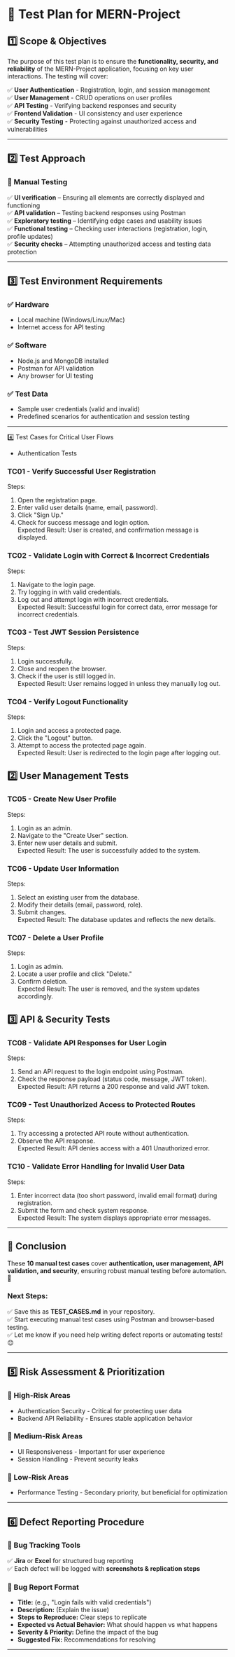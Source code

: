 # 📌 Test Plan for MERN-Project  

## 1️⃣ Scope & Objectives  
The purpose of this test plan is to ensure the **functionality, security, and reliability** of the MERN-Project application, focusing on key user interactions. The testing will cover:  

✅ **User Authentication** - Registration, login, and session management  
✅ **User Management** - CRUD operations on user profiles  
✅ **API Testing** - Verifying backend responses and security  
✅ **Frontend Validation** - UI consistency and user experience  
✅ **Security Testing** - Protecting against unauthorized access and vulnerabilities  

---

## 2️⃣ Test Approach  

### 🔹 Manual Testing  
✅ **UI verification** – Ensuring all elements are correctly displayed and functioning  
✅ **API validation** – Testing backend responses using Postman  
✅ **Exploratory testing** – Identifying edge cases and usability issues  
✅ **Functional testing** – Checking user interactions (registration, login, profile updates)  
✅ **Security checks** – Attempting unauthorized access and testing data protection  

---

## 3️⃣ Test Environment Requirements  

### ✅ Hardware  
- Local machine (Windows/Linux/Mac)  
- Internet access for API testing  

### ✅ Software  
- Node.js and MongoDB installed  
- Postman for API validation  
- Any browser for UI testing  

### ✅ Test Data  
- Sample user credentials (valid and invalid)  
- Predefined scenarios for authentication and session testing  

---------------------------------------------------------------

4️⃣ Test Cases for Critical User Flows  
- Authentication Tests 

 ### TC01 - Verify Successful User Registration  
Steps:  
1. Open the registration page.  
2. Enter valid user details (name, email, password).  
3. Click "Sign Up."  
4. Check for success message and login option.  
Expected Result: User is created, and confirmation message is displayed.  

### TC02 - Validate Login with Correct & Incorrect Credentials  
Steps:  
1. Navigate to the login page.  
2. Try logging in with valid credentials.  
3. Log out and attempt login with incorrect credentials.  
Expected Result: Successful login for correct data, error message for incorrect credentials.  

###  TC03 - Test JWT Session Persistence  
Steps: 
1. Login successfully.  
2. Close and reopen the browser.  
3. Check if the user is still logged in.  
Expected Result: User remains logged in unless they manually log out.  

### TC04 - Verify Logout Functionality  
Steps: 
1. Login and access a protected page.  
2. Click the "Logout" button.  
3. Attempt to access the protected page again.  
Expected Result: User is redirected to the login page after logging out.  

## 2️⃣ User Management Tests 

### TC05 - Create New User Profile  
Steps:  
1. Login as an admin.  
2. Navigate to the "Create User" section.  
3. Enter new user details and submit.  
Expected Result: The user is successfully added to the system.  

### TC06 - Update User Information  
Steps:  
1. Select an existing user from the database.  
2. Modify their details (email, password, role).  
3. Submit changes.  
Expected Result: The database updates and reflects the new details.  

### TC07 - Delete a User Profile  
Steps: 
1. Login as admin.  
2. Locate a user profile and click "Delete."  
3. Confirm deletion.  
Expected Result: The user is removed, and the system updates accordingly.  

## 3️⃣ API & Security Tests

### TC08 - Validate API Responses for User Login  
Steps:  
1. Send an API request to the login endpoint using Postman.  
2. Check the response payload (status code, message, JWT token).  
Expected Result: API returns a 200 response and valid JWT token.  

### TC09 - Test Unauthorized Access to Protected Routes  
Steps: 
1. Try accessing a protected API route without authentication.  
2. Observe the API response.  
Expected Result: API denies access with a 401 Unauthorized error.  

### TC10 - Validate Error Handling for Invalid User Data  
Steps: 
1. Enter incorrect data (too short password, invalid email format) during registration.  
2. Submit the form and check system response.  
Expected Result: The system displays appropriate error messages.  

---

## 📌 Conclusion  
These **10 manual test cases** cover **authentication, user management, API validation, and security**, ensuring robust manual testing before automation. 🚀  

### **Next Steps:**  
✅ Save this as **TEST_CASES.md** in your repository.  
✅ Start executing manual test cases using Postman and browser-based testing.  
✅ Let me know if you need help writing defect reports or automating tests! 😊  


---

## 5️⃣ Risk Assessment & Prioritization  

### 🔺 High-Risk Areas  
- Authentication Security - Critical for protecting user data  
- Backend API Reliability - Ensures stable application behavior  

### 🔸 Medium-Risk Areas  
- UI Responsiveness - Important for user experience  
- Session Handling - Prevent security leaks  

### 🔹 Low-Risk Areas  
- Performance Testing - Secondary priority, but beneficial for optimization  

---

## 6️⃣ Defect Reporting Procedure  

### 🔹 Bug Tracking Tools  
✅ **Jira** or **Excel** for structured bug reporting  
✅ Each defect will be logged with **screenshots & replication steps**  

### 🔹 Bug Report Format  
- **Title:** (e.g., "Login fails with valid credentials")  
- **Description:** (Explain the issue)  
- **Steps to Reproduce:** Clear steps to replicate  
- **Expected vs Actual Behavior:** What should happen vs what happens  
- **Severity & Priority:** Define the impact of the bug  
- **Suggested Fix:** Recommendations for resolving    

---


